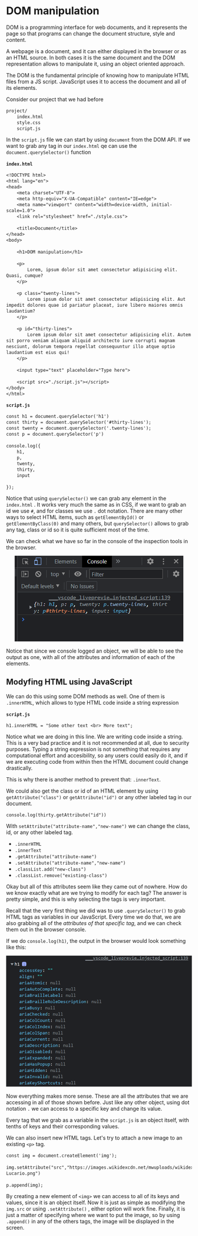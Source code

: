# DOM manipulation

DOM is a programming interface for web documents, and it represents the page so that programs can change the document structure, style and content.

A webpage is a document, and it can either displayed in the browser or as an HTML source. In both cases it is the same document and the DOM representation allows to manipulate it, using an object oriented approach. 

The DOM is the fundamental principle of knowing how to manipulate HTML files from a JS script. JavaScript uses it to access the document and all of its elements. 

Consider our project that we had before

```
project/
    index.html
    style.css
    script.js
```

In the `script.js` file we can start by using `document` from the DOM API. If we want to grab any tag in our `index.html` qe can use the `document.querySelector()` function

**`index.html`**
```
<!DOCTYPE html>
<html lang="en">
<head>
    <meta charset="UTF-8">
    <meta http-equiv="X-UA-Compatible" content="IE=edge">
    <meta name="viewport" content="width=device-width, initial-scale=1.0">
    <link rel="stylesheet" href="./style.css">
    
    <title>Document</title>
</head>
<body>

    <h1>DOM manipulation</h1>
    
    <p>
        Lorem, ipsum dolor sit amet consectetur adipisicing elit. Quasi, cumque?
    </p>

    <p class="twenty-lines">
        Lorem ipsum dolor sit amet consectetur adipisicing elit. Aut impedit dolores quae id pariatur placeat, iure libero maiores omnis laudantium?
    </p>
    
    <p id="thirty-lines">
        Lorem ipsum dolor sit amet consectetur adipisicing elit. Autem sit porro veniam aliquam aliquid architecto iure corrupti magnam nesciunt, dolorum tempora repellat consequuntur illo atque optio laudantium est eius qui!
    </p>

    <input type="text" placeholder="Type here">
    
    <script src="./script.js"></script>
</body>
</html>
```

**`script.js`**
```
const h1 = document.querySelector('h1')
const thirty = document.querySelector('#thirty-lines');
const twenty = document.querySelector('.twenty-lines');
const p = document.querySelector('p')

console.log({
    h1,
    p,
    twenty,
    thirty,
    input

});

```

Notice that using `querySelector()` we can grab any element in the `index.html` . It works very much the same as in CSS, if we want to grab an id we use `#`, and for classes we use `.` dot notation. There are many other ways to select HTML items, such as `getElementById()` or `getElementByClass(0)` and many others, but `querySelector()` allows to grab any tag, class or id so it is quite sufficient most of the time. 

We can check what we have so far in the console of the inspection tools in the browser. 

<center>

![](../imgs/img1.png)

</center>

Notice that since we console logged an object, we will be able to see the output as one, with all of the attributes and information of each of the elements. 

## Modyfing HTML using JavaScript
We can do this using some DOM methods as well. One of them is `.innerHTML`, which allows to type HTML code inside a string expression

**`script.js`**

```
h1.innerHTML = "Some other text <br> More text";
```

Notice what we are doing in this line. We are writing code inside a string. This is a very bad practice and it is not recommended at all, due to security purposes. Typing a string expression is not something that requires any computational effort and accesibility, so any users could easily do it, and if we are executing code from within then the HTML document could change drastically. 

This is why there is another method to prevent that: `.innerText`.


We could also get the class or id of an HTML element by using `getAttribute("class")` or `getAttribute("id")` or any other labeled tag in our document. 

```
console.log(thirty.getAttribute("id"))

```

With `setAttribute("attribute-name","new-name")` we can change the class, id, or any other labeled tag.

- `.innerHTML`
- `.innerText`
- `.getAttribute("attribute-name")`
- `.setAttribute("attribute-name","new-name")`
- `.classList.add("new-class")`
- `.classList.remove("existing-class")`

Okay but all of this attributes seem like they came out of nowhere. How do we know exactly what are we trying to modify for each tag? The answer is pretty simple, and this is why selecting the tags is very important.

Recall that the very first thing we did was to use `.querySelector()` to grab HTML tags as variables in our JavaScript. Every time we do that, we are also grabbing all of the *attributes of that specific tag*, and we can check them out in the browser console. 

If we do `console.log(h1)`, the output in the browser would look something like this: 

<center>

![](../imgs/img2.png)

</center>


Now everything makes more sense. These are all the attributes that we are accessing in all of those shown before. Just like any other object, using dot notation `.` we can access to a specific key and change its value. 

Every tag that we grab as a variable in the `script.js` is an object itself, with tenths of keys and their corresponding values. 

We can also insert new HTML tags. Let's try to attach a new image to an existing `<p>` tag.


```
const img = document.createElement('img');

img.setAttribute("src","https://images.wikidexcdn.net/mwuploads/wikidex/thumb/d/d0/latest/20150621180604/Lucario.png/1200px-Lucario.png")

p.append(img);
```

By creating a new element of `<img>` we can access to all of its keys and values, since it is an object itself. Now it is just as simple as modifying the `img.src` or using `.setAttribute()` , either option will work fine. Finally, it is just a matter of specifying where we want to put the image, so by using `.append()` in any of the others tags, the image will be displayed in the screen. 


